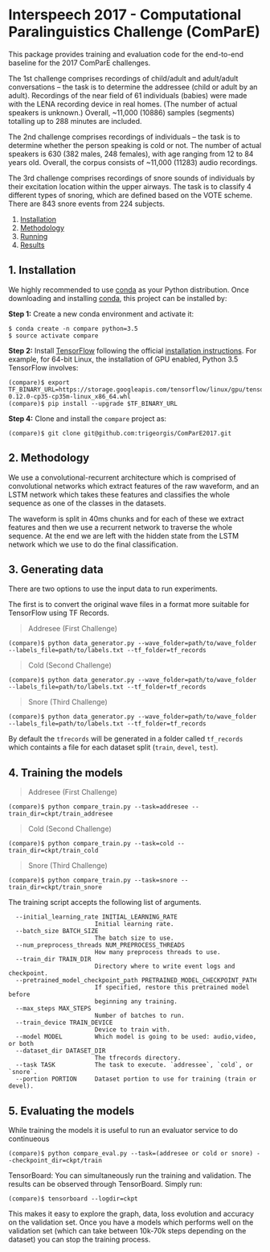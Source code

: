 # Interspeech 2017 - Computational Paralinguistics Challenge (ComParE)

This package provides training and evaluation code for the end-to-end baseline
for the 2017 ComParE challenges.

The 1st challenge comprises recordings of child/adult and adult/adult
conversations – the task is to determine the addressee (child or adult
by an adult).
Recordings of the near field of 61 individuals (babies) were made with
the LENA recording device in real homes. (The number of actual speakers
is unknown.) Overall, ~11,000 (10886) samples (segments) totalling up to
288 minutes are included.

The 2nd challenge comprises recordings of individuals – the task is to 
determine whether the person speaking is cold or not.
The number of actual speakers is 630 (382 males, 248 females), with age 
ranging from 12 to 84 years old. Overall, the corpus consists of ~11,000 
(11283) audio recordings.

The 3rd challenge comprises recordings of snore sounds of individuals by 
their excitation location within the upper airways. The task is to classify 
4 different types of snoring, which are defined based on the VOTE scheme.
There are 843 snore events from 224 subjects.

1. [Installation](#installation)
2. [Methodology](#methodology)
3. [Running](#running)
4. [Results](#results)

## 1. Installation
We highly recommended to use [conda](http://conda.pydata.org/miniconda.html) as your Python distribution.
Once downloading and installing [conda](http://conda.pydata.org/miniconda.html), this project can be installed by:

**Step 1:** Create a new conda environment and activate it:
```console
$ conda create -n compare python=3.5
$ source activate compare
```

**Step 2:** Install [TensorFlow](https://www.tensorflow.org/) following the 
official [installation instructions](https://www.tensorflow.org/versions/r0.12/get_started/os_setup.html). 
For example, for 64-bit Linux, the installation of GPU enabled, Python 3.5 TensorFlow involves:
```console
(compare)$ export TF_BINARY_URL=https://storage.googleapis.com/tensorflow/linux/gpu/tensorflow_gpu-0.12.0-cp35-cp35m-linux_x86_64.whl
(compare)$ pip install --upgrade $TF_BINARY_URL
```

**Step 4:** Clone and install the `compare` project as:
```console
(compare)$ git clone git@github.com:trigeorgis/ComParE2017.git
```

## 2. Methodology

We use a convolutional-recurrent architecture which is comprised of convolutional networks
which extract features of the raw waveform, and an LSTM network which takes these features
and classifies the whole sequence as one of the classes in the datasets. 

The waveform is split in 40ms chunks and for each of these we extract features and then 
we use a recurrent network to traverse the whole sequence. At the end we are left with 
the hidden state from the LSTM network which we use to do the final classification.

## 3. Generating data

There are two options to use the input data to run experiments.

The first is to convert the original wave files in a format more suitable for
TensorFlow using TF Records.

> Addresee (First Challenge)
```console
(compare)$ python data_generator.py --wave_folder=path/to/wave_folder --labels_file=path/to/labels.txt --tf_folder=tf_records 
```

> Cold (Second Challenge)
```console
(compare)$ python data_generator.py --wave_folder=path/to/wave_folder --labels_file=path/to/labels.txt --tf_folder=tf_records 
```
> Snore (Third Challenge)
```console
(compare)$ python data_generator.py --wave_folder=path/to/wave_folder --labels_file=path/to/labels.txt --tf_folder=tf_records 
```

By default the `tfrecords` will be generated in a folder called `tf_records` which 
containts a file for each dataset split (`train`, `devel`, `test`).


## 4. Training the models

> Addresee (First Challenge)
```console
(compare)$ python compare_train.py --task=addresee --train_dir=ckpt/train_addresee
```

> Cold (Second Challenge)
```console
(compare)$ python compare_train.py --task=cold --train_dir=ckpt/train_cold
```

> Snore (Third Challenge)
```console
(compare)$ python compare_train.py --task=snore --train_dir=ckpt/train_snore
```

The training script accepts the following list of arguments.

```
  --initial_learning_rate INITIAL_LEARNING_RATE
                        Initial learning rate.
  --batch_size BATCH_SIZE
                        The batch size to use.
  --num_preprocess_threads NUM_PREPROCESS_THREADS
                        How many preprocess threads to use.
  --train_dir TRAIN_DIR
                        Directory where to write event logs and checkpoint.
  --pretrained_model_checkpoint_path PRETRAINED_MODEL_CHECKPOINT_PATH
                        If specified, restore this pretrained model before
                        beginning any training.
  --max_steps MAX_STEPS
                        Number of batches to run.
  --train_device TRAIN_DEVICE
                        Device to train with.
  --model MODEL         Which model is going to be used: audio,video, or both
  --dataset_dir DATASET_DIR
                        The tfrecords directory.
  --task TASK           The task to execute. `addressee`, `cold`, or `snore`.
  --portion PORTION     Dataset portion to use for training (train or devel).
```

## 5. Evaluating the models

While training the models it is useful to run an evaluator service to do continueous 

```console
(compare)$ python compare_eval.py --task=(addresee or cold or snore) --checkpoint_dir=ckpt/train
```

TensorBoard: You can simultaneously run the training and validation. The results can be observed through TensorBoard. Simply run:

```
(compare)$ tensorboard --logdir=ckpt
```

This makes it easy to explore the graph, data, loss evolution and accuracy on the validation set. Once you have a models which performs well on the validation set (which can take between 10k-70k steps depending on the dataset) you can stop the training process.

